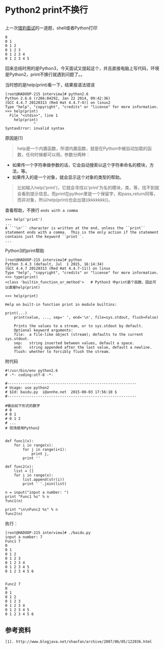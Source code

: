 # Python2 print不换行

##
上一次[猎豹面试](http://www.annhe.net/article-3368.html)的一道题，shell或者Python打印

```
0
0 1
0 1 2
0 1 2 3
0 1 2 3 4
0 1 2 3 4 5
```

回来总结时用的是Python3，今天面试又提起这个，并且直接电脑上写代码，环境是Python2，print不换行就遇到问题了。。

当时想的是help(print)看一下，结果报语法错误

```
[root@HADOOP-215 interview]# python2.6 
Python 2.6.6 (r266:84292, Jan 22 2014, 09:42:36) 
[GCC 4.4.7 20120313 (Red Hat 4.4.7-4)] on linux2
Type "help", "copyright", "credits" or "license" for more information.
>>> help(print)
  File "<stdin>", line 1
    help(print)
             ^
SyntaxError: invalid syntax

```

原因是[1]

> help是一个内置函数，所谓内置函数，就是在Python中被自动加载的函数，任何时候都可以用。参数分两种：  
> 
- 如果传一个字符串做参数的话，它会自动搜索以这个字符串命名的模块，方法，等。
- 如果传入的是一个对象，就会显示这个对象的类型的帮助。
> 
> 比如输入help(’print’)，它就会寻找以’print’为名的模块，类，等，找不到就会看到提示信息。而print在python里是一个保留字，和pass,return同等，而非对象，所以help(print)也会出错((kkkkkkk))。

查看帮助，不换行 `ends with a comma`

```
>>> help('print')
...
A ``'\n'`` character is written at the end, unless the ``print``
statement ends with a comma.  This is the only action if the statement
contains just the keyword ``print``.
...
```

Python3的print帮助

```
[root@HADOOP-215 interview]# python
Python 3.4.3 (default, Jul  1 2015, 16:14:34) 
[GCC 4.4.7 20120313 (Red Hat 4.4.7-11)] on linux
Type "help", "copyright", "credits" or "license" for more information.
>>> type(print)
<class 'builtin_function_or_method'>   # Python3 中print是个函数，因此可以直接help(print)

>>> help(print)

Help on built-in function print in module builtins:

print(...)
    print(value, ..., sep=' ', end='\n', file=sys.stdout, flush=False)
    
    Prints the values to a stream, or to sys.stdout by default.
    Optional keyword arguments:
    file:  a file-like object (stream); defaults to the current sys.stdout.
    sep:   string inserted between values, default a space.
    end:   string appended after the last value, default a newline.
    flush: whether to forcibly flush the stream.

```

附代码

```
#!/usr/bin/env python2.6
# -*- coding:utf-8 -*-

#-----------------------------------------------------------
# Usage: use python2
# $Id: baidu.py  i@annhe.net  2015-08-03 17:56:10 $
#-----------------------------------------------------------

#输出如下形式的数字
# 0
# 0 1
# 0 1 2
# ...
# 现场使用Python2


def func1(x):
	for i in range(x):
		for j in range(i+1):
			print j,
		print ''

def func2(x):
	list = []
	for i in range(x):
		list.append(str(i))
		print ' '.join(list)

n = input("input a number: ")
print "Func1 %s" % n
func1(n)

print "\n\nFunc2 %s" % n
func2(n)
```

执行：

```
[root@HADOOP-215 interview]# ./baidu.py 
input a number: 7          
Func1 7
0 
0 1 
0 1 2 
0 1 2 3 
0 1 2 3 4 
0 1 2 3 4 5 
0 1 2 3 4 5 6 


Func2 7
0
0 1
0 1 2
0 1 2 3
0 1 2 3 4
0 1 2 3 4 5
0 1 2 3 4 5 6
```

## 参考资料

```
[1]. http://www.blogjava.net/shaofan/archive/2007/06/05/122036.html
```